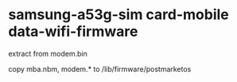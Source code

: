 # samsung-a53g-sim card-mobile data-wifi-firmware
extract from modem.bin

copy mba.nbm, modem.* to /lib/firmware/postmarketos
